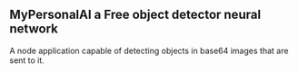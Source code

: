 ## MyPersonalAI a Free object detector neural network

A node application capable of detecting objects in base64 images that are sent to it.

